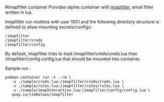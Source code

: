 #Imapfilter container
Provides alpine container with [imapfilter](https://github.com/lefcha/imapfilter), email filter written in lua.


Imapfilter run rootless with user 1001 and the following directory structure is defined to allow mounting secrets/configs:
```
/imapfilter
/imapfilter/creds
/imapfilter/config
```

By default, imapfilter tries to load /imapfilter/creds/creds.lua then /imapfilter/config.config.lua that should be mounted into container.

Sample run :
```
podman container run -t --rm \
   -v ./sample/creds.lua:/imapfilter/creds/creds.lua \
   -v ./sample/rules.lua:/imapfilter/rules/rules.lua \
   -v ./sample/imapInteractive.lua:/imapfilter/config/config.lua \
   quay.io/simbelmas/imapfilter
```
